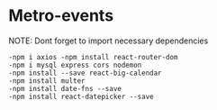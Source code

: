 # Metro-events

NOTE: Dont forget to import necessary dependencies

	-npm i axios -npm install react-router-dom
    -npm i mysql express cors nodemon 
	-npm install --save react-big-calendar  
    -npm install multer
    -npm install date-fns --save
	-npm install react-datepicker --save
 
    
    
